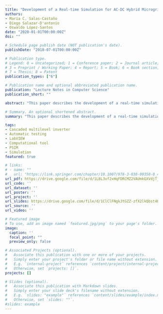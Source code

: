 ```yaml
---
title: "Development of a Real-time Simulation for AC-DC Hybrid Microgrids"
authors:
- María C. Salas-Castaño
- Diego Salazar-D'antonio
- Oswaldo López-Santos
date: "2020-01-01T00:00:00Z"
doi: ""

# Schedule page publish date (NOT publication's date).
publishDate: "2018-07-01T00:00:00Z"

# Publication type.
# Legend: 0 = Uncategorized; 1 = Conference paper; 2 = Journal article;
# 3 = Preprint / Working Paper; 4 = Report; 5 = Book; 6 = Book section;
# 7 = Thesis; 8 = Patent
publication_types: ["6"]

# Publication name and optional abbreviated publication name.
publication: "Lecture Notes in Computer Science"
publication_short: ""

abstract: "This paper describes the development of a real-time simulation platform able to analyze the behavior of an AC-DC hybrid microgrid in face of different generation-consumption scenarios and using different kind of control systems. The proposed tool is a multiple-input multiple-output (MIMO) control plant assembled using building blocks which contain simplified models of photovoltaic (PV) modules, wind turbines (WT), battery arrays (energy storage units, ESU), and different types of DC and AC loads. The variable used as output of these blocks is the power which is the main innovative feature of the simulation. By defining a generation profile, PV and WT are modeled taking into account the environmental conditions and the efficiency of the maximum power point tracking (MPPT) algorithms. ESUs are modeled from the intrinsic characteristics of the batteries considering constant-current-constant-voltage charge and using the standard State of Charge (SoC) approach to compute autonomy. To define a consumption profile, DC loads are modeled as constant resistive (CRL), constant-current (CCL) and constant-power (CPL) loads, whereas the AC loads are modeled by means of their active power. Unidirectional and bidirectional power conversion stages are modeled using an efficiency profile which can be obtained from experiments with the real converters. The control of the microgrid is accomplished through the power extracted or transferred by these converters. In order to validate the accuracy of the simulation platform and its potentiality, a distributed control is proposed to perform the corresponding tests obtaining the presented results. As it is demonstrated, the developed platform is powerful for the study of control techniques and power management strategies for real hybrid microgrids."

# Summary. An optional shortened abstract.
summary: "This paper describes the development of a real-time simulation platform able to analyze the behavior of an AC-DC hybrid microgrid in face of different generation-consumption scenarios and using different kind of control systems. The proposed tool is a multiple-input multiple-output (MIMO) control plant assembled using building blocks which contain simplified models of photovoltaic (PV) modules, wind turbines (WT), battery arrays (energy storage units, ESU), and different types of DC and AC loads. The variable used as output of these blocks is the power which is the main innovative feature of the simulation. By defining a generation profile, PV and WT are modeled taking into account the environmental conditions and the efficiency of the maximum power point tracking (MPPT) algorithms. ESUs are modeled from the intrinsic characteristics of the batteries considering constant-current-constant-voltage charge and using the standard State of Charge (SoC) approach to compute autonomy. To define a consumption profile, DC loads are modeled as constant resistive (CRL), constant-current (CCL) and constant-power (CPL) loads, whereas the AC loads are modeled by means of their active power. Unidirectional and bidirectional power conversion stages are modeled using an efficiency profile which can be obtained from experiments with the real converters. The control of the microgrid is accomplished through the power extracted or transferred by these converters. In order to validate the accuracy of the simulation platform and its potentiality, a distributed control is proposed to perform the corresponding tests obtaining the presented results. As it is demonstrated, the developed platform is powerful for the study of control techniques and power management strategies for real hybrid microgrids."

tags:
- Cascaded multilevel inverter
- Automatic testing
- LabVIEW
- Computational tool
- PSIM
- Simulation
featured: true

# links:
# - name: ""
#   url: "https://link.springer.com/chapter/10.1007/978-3-030-00350-0_42"
url_pdf: https://drive.google.com/file/d/1L8L3vf2xHqFDRCMZ2VAUmkGXVdjTjiQR/view?usp=sharing
url_code: ''
url_dataset: ''
url_poster: ''
url_project: ''
url_slides: https://drive.google.com/file/d/1ClClFNgkJtGZZ-zfX2lkQbst4BSYMn-x/view?usp=sharing
url_source: ''
url_video: ''

# Featured image
# To use, add an image named `featured.jpg/png` to your page's folder. 
image: 
  caption: ''
  focal_point: ""
  preview_only: false

# Associated Projects (optional).
#   Associate this publication with one or more of your projects.
#   Simply enter your project's folder or file name without extension.
#   E.g. `internal-project` references `content/project/internal-project/index.md`.
#   Otherwise, set `projects: []`.
projects: []

# Slides (optional).
#   Associate this publication with Markdown slides.
#   Simply enter your slide deck's filename without extension.
#   E.g. `slides: "example"` references `content/slides/example/index.md`.
#   Otherwise, set `slides: ""`.
#slides: example
---
```


